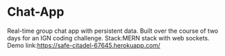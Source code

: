 # Chat-App
Real-time group chat app with persistent data.
Built over the course of two days for an IGN coding challenge.
Stack:MERN stack with web sockets.
Demo link:https://safe-citadel-67645.herokuapp.com/
